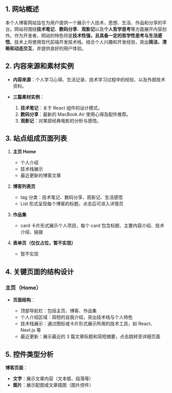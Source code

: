 ## 1. 网站概述

本个人博客网站旨在为用户提供一个展示个人技术、思想、生活、作品和分享的平台。网站将围绕**技术笔记**、**数码分享**、**观影记**以及**个人哲学思考**等方面展开内容创作。作为开发者，网站的特色将是**技术性强，且具备一定的哲学性思考与生活感悟**。技术上将使用现代前端开发技术栈，结合个人兴趣和开发经验，突出**简洁、清晰和动态交互**，并提供良好的用户体验。

## 2. 内容来源和素材实例

- **内容来源**：个人学习心得、生活记录、技术学习过程中的经验、以及外部技术资料。
- **三篇素材实例**：

  1. **技术笔记**：关于 React 组件的设计模式。
  2. **数码分享**：最新的 MacBook Air 使用心得及配件推荐。
  3. **观影记**：对某部经典电影的分析与感悟。

## 3. 站点组成页面列表

1. **主页 Home**

   - 个人介绍
   - 技术栈展示
   - 最近更新的博客文章

2. **博客列表页**

   - tag 分类：技术笔记、数码分享、观影记、生活感悟
   - List 形式呈现每个博客的标题，点击后可进入详情页

3. **作品集**

   - card 卡片形式展示个人项目，每个 card 包含标题、主要内容介绍、技术介绍、链接

4. **表单页（仅仅占位，暂不实现）**

   - 暂不实现

## 4. 关键页面的结构设计

### 主页（Home）

- **页面结构**：

  - 顶部导航栏：包括主页、博客、作品集
  - 个人介绍区域：简短的自我介绍，突出技术栈与个人特色
  - 技术栈展示：通过图标或卡片形式展示所用的技术工具，如 React、Next.js 等
  - 最近更新：展示最近的 3 篇文章标题和简短摘要，点击跳转至详细页面

## 5. 控件类型分析

**博客页面**：

- **文字**：展示文章内容（文本框、段落等）
- **图片**：展示配图或文章插图（图片控件）
